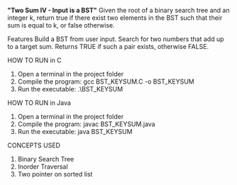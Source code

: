 **"Two Sum IV - Input is a BST"**
Given the root of a binary search tree and an integer k, return true if there exist two elements in the BST such that their sum is equal to k, or false otherwise.

Features
Build a BST from user input.
Search for two numbers that add up to a target sum.
Returns TRUE if such a pair exists, otherwise FALSE.

HOW TO RUN in C
1. Open a terminal in the project folder
2. Compile the program:
    gcc BST_KEYSUM.C -o BST_KEYSUM
3. Run the executable:
    .\BST_KEYSUM

HOW TO RUN in Java
1. Open a terminal in the project folder
2. Compile the program:
    javac BST_KEYSUM.java
3. Run the executable:
    java BST_KEYSUM

CONCEPTS USED
1. Binary Search Tree
2. Inorder Traversal
3. Two pointer on sorted list
